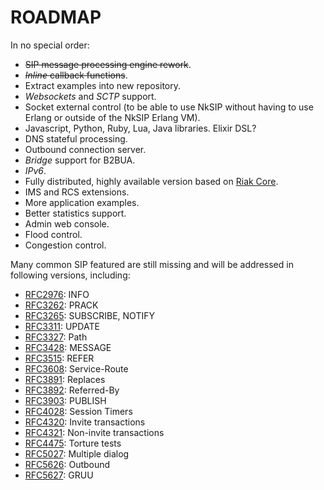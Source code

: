 ROADMAP
=======

In no special order:

* ~~SIP message processing engine rework~~.
* ~~_Inline_ callback functions~~.
* Extract examples into new repository.
* _Websockets_ and _SCTP_ support.
* Socket external control (to be able to use NkSIP without having to use Erlang or outside of the NkSIP Erlang VM).
* Javascript, Python, Ruby, Lua, Java libraries. Elixir DSL?
* DNS stateful processing.
* Outbound connection server.
* _Bridge_ support for B2BUA.
* _IPv6_.
* Fully distributed, highly available version based on [Riak Core](https://github.com/basho/riak_core).
* IMS and RCS extensions.
* More application examples.
* Better statistics support.
* Admin web console.
* Flood control.
* Congestion control.


Many common SIP featured are still missing and will be addressed in following versions, including:

* [RFC2976](http://tools.ietf.org/html/rfc2976): INFO
* [RFC3262](http://tools.ietf.org/html/rfc3262): PRACK
* [RFC3265](http://tools.ietf.org/html/rfc3265): SUBSCRIBE, NOTIFY
* [RFC3311](http://tools.ietf.org/html/rfc3311): UPDATE
* [RFC3327](http://tools.ietf.org/html/rfc3327): Path
* [RFC3428](http://tools.ietf.org/html/rfc3428): MESSAGE
* [RFC3515](http://tools.ietf.org/html/rfc3515): REFER
* [RFC3608](http://tools.ietf.org/html/rfc3608): Service-Route
* [RFC3891](http://tools.ietf.org/html/rfc3891): Replaces
* [RFC3892](http://tools.ietf.org/html/rfc3892): Referred-By
* [RFC3903](http://tools.ietf.org/html/rfc3903): PUBLISH
* [RFC4028](http://tools.ietf.org/html/rfc4028): Session Timers
* [RFC4320](http://tools.ietf.org/html/rfc4320): Invite transactions
* [RFC4321](http://tools.ietf.org/html/rfc4321): Non-invite transactions
* [RFC4475](http://tools.ietf.org/html/rfc4475): Torture tests
* [RFC5027](http://tools.ietf.org/html/rfc5057): Multiple dialog
* [RFC5626](http://tools.ietf.org/html/rfc5626): Outbound
* [RFC5627](http://tools.ietf.org/html/rfc5626): GRUU







